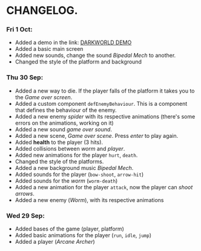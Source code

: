 # CHANGELOG.
### Fri 1 Oct:
- Added a demo in the link: [DARKWORLD DEMO](darkworld-demo.surge.sh)
- Added a basic main screen
- Added new sounds, change the sound *Bipedal Mech* to another.
- Changed the style of the platform and background
### Thu 30 Sep:
- Added a new way to die. If the player falls of the platform it takes you to the *Game over screen*.
- Added a custom component `defEnemyBehaviour`. This is a component that defines the behaviour of the enemy. 
- Added a new enemy *spider* with its respective animations (there's some errors on the animations, working on it)
- Added a new sound *game over sound*.
- Added a new scene, *Game over scene*. Press *enter* to play again.
- Added **health** to the player (3 hits).
- Added collisions between *worm* and *player*.
- Added new animations for the player `hurt`, `death`.
- Changed the style of the platforms.
- Added a new background music *Bipedal Mech*.
- Added sounds for the player (`bow-shoot`, `arrow-hit`)
- Added sounds for the *worm* (`worm-death`) 
- Added a new animation for the player `attack`, now the player can *shoot arrows*.
- Added a new enemy (*Worm*), with its respective animations
### Wed 29 Sep:
- Added bases of the game (player, platform)
- Added basic animations for the player (`run`, `idle`, `jump`)
- Added a player (*Arcane Archer*)